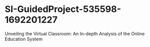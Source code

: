 # SI-GuidedProject-535598-1692201227
Unveiling the Virtual Classroom: An In-depth Analysis of the Online Education System
